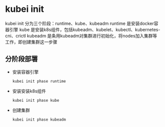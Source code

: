 # kubei init

kubei init 分为三个阶段：runtime、kube、kubeadm
    runtime 是安装docker容器引擎
    kube 是安装k8s组件，包括kubeadm、kubelet、kubectl、kubernetes-cni、crictl
    kubeadm 是条用kubeadm对集群进行初始化，将nodes加入集群等工作，即创建集群这一步骤



## 分阶段部署

- 安装容器引擎

  ```
  kubei init phase runtime
  ```

- 安装安装k8s组件

  ```
  kubei init phase kube
  ```

- 创建集群

  ```
  kubei init phase kubeadm
  ```

